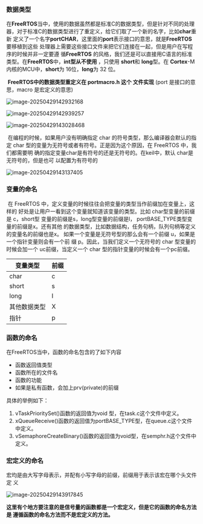 ### 数据类型

​	在**FreeRTOS**当中，使用的数据虽然都是标准C的数据类型，但是针对不同的处理器，对于标准C的数据类型进行了重定义，给它们取了一个新的名字，比如**char**重新 定义了一个名字**portCHAR**，这里面的**port**表示接口的意思，就是**FreeRTOS**要移植到这些 处理器上需要这些接口文件来把它们连接在一起，但是用户在写程序的时候并非一定要遵 循**FreeRTOS** 的风格，我们还是可以直接用C语言的标准类型。在**FreeRTOS**中，**int型从不使用** ，只使用 **short**和 **long**型。在 **Cortex**-M内核的MCU中，**short**为 16位，**long**为 32 位。

​	**FreeRTOS中的数据类型重定义在 portmacro.h 这个 文件实现** (port 是接口的意思，macro 是宏定义的意思)

![image-20250429142932168](https://mrzhb.oss-cn-chengdu.aliyuncs.com/image-20250429142932168.png)

![image-20250429142939257](https://mrzhb.oss-cn-chengdu.aliyuncs.com/image-20250429142939257.png)

![image-20250429143028468](https://mrzhb.oss-cn-chengdu.aliyuncs.com/image-20250429143028468.png)

​	在编程的时候，如果用户没有明确指定 char 的符号类型，那么编译器会默认的指定 char 型的变量为无符号或者有符号。正是因为这个原因，在 FreeRTOS 中，我们都需要明 确的指定变量char是有符号的还是无符号的。在keil中，默认 char是无符号的，但是也可 以配置为有符号的

![image-20250429143137405](https://mrzhb.oss-cn-chengdu.aliyuncs.com/image-20250429143137405.png)

### 变量的命名

​	在 FreeRTOS 中，定义变量的时候往往会把变量的类型当作前缀加在变量上，这样的 好处是让用户一看到这个变量就知道该变量的类型。比如 char型变量的前缀是 c，short型 变量的前缀是s，long型变量的前缀是l， portBASE_TYPE类型变量的前缀是x。还有其他 的数据类型，比如数据结构，任务句柄，队列句柄等定义的变量名的前缀也是x。  如果一个变量是无符号型的那么会有一个前缀 u，如果是一个指针变量则会有一个前 缀 p。因此，当我们定义一个无符号的 char 型变量的时候会加一个 uc前缀，当定义一个 char 型的指针变量的时候会有一个pc前缀。

| 变量类型     | 前缀 |
| ------------ | ---- |
| char         | c    |
| short        | s    |
| long         | I    |
| 其他数据类型 | X    |
| 指针         | p    |



### 函数的命名

 在FreeRTOS当中，函数的命名包含的了如下内容

- 函数返回值类型
- 函数所在的文件名
- 函数的功能
- 如果是私有函数，会加上prv(private)的前缀   

具体的举例如下：  

1. vTaskPrioritySet()函数的返回值为void 型，在task.c这个文件中定义。  
2.  xQueueReceive()函数的返回值为portBASE_TYPE型，在queue.c这个文件中定义。
3.   vSemaphoreCreateBinary()函数的返回值为void型，在semphr.h这个文件中定义。 

### 宏定义的命名

宏均是由大写字母表示，并配有小写字母的前缀，前缀用于表示该宏在哪个头文件定 义

![image-20250429143917845](https://mrzhb.oss-cn-chengdu.aliyuncs.com/image-20250429143917845.png)

**这里有个地方要注意的是信号量的函数都是一个宏定义，但是它的函数的命名方法是 遵循函数的命名方法而不是宏定义的方法。**